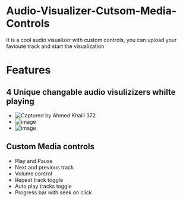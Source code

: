 # Audio-Visualizer-Cutsom-Media-Controls
It is a cool audio visualizer with custom controls, you can upload your favioute track and start the visualization

# Features
## 4 Unique changable audio visulizizers whilte playing
* ![Captured by Ahmed Khalil 372](https://user-images.githubusercontent.com/52580137/190302902-780bd40b-1be6-461e-9e4c-17b9386eeea4.png)
* ![image](https://user-images.githubusercontent.com/52580137/190302955-be286db0-0d76-42b9-b380-9ce7159f5693.png)
* ![image](https://user-images.githubusercontent.com/52580137/190302976-d89521e3-b1b0-43c6-84ae-846bf0a32000.png)
## Custom Media controls 
* Play and Pause
* Next and previous track
* Volume control
* Repeat track toggle 
* Auto play tracks toggle
* Progress bar with seek on click
